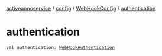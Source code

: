 [activeannoservice](../../index.md) / [config](../index.md) / [WebHookConfig](index.md) / [authentication](./authentication.md)

# authentication

`val authentication: `[`WebHookAuthentication`](../-web-hook-authentication/index.md)